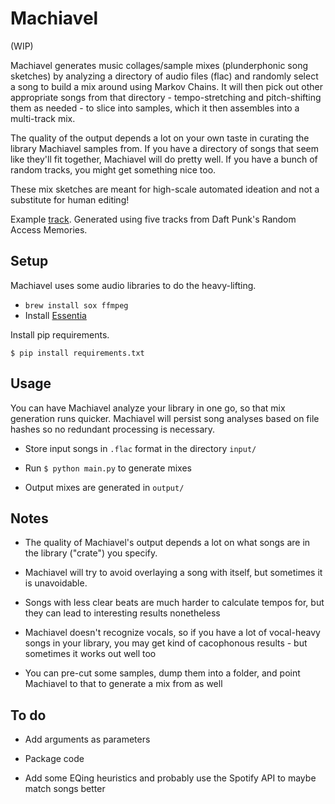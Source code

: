 # Machiavel

(WIP)

Machiavel generates music collages/sample mixes (plunderphonic song sketches) by analyzing a directory of audio files (flac) and randomly select a song to build a mix around using Markov Chains. It will then pick out other appropriate songs from that directory - tempo-stretching and pitch-shifting them as needed - to slice into samples, which it then assembles into a multi-track mix.

The quality of the output depends a lot on your own taste in curating the library Machiavel samples from. If you have a directory of songs that seem like they'll fit together, Machiavel will do pretty well. If you have a bunch of random tracks, you might get something nice too.

These mix sketches are meant for high-scale automated ideation and not a substitute for human editing!

Example [track](https://soundcloud.com/nakul-cr/machiavel-random-access-memories-mix). Generated using five tracks from Daft Punk's Random Access Memories.

## Setup

Machiavel uses some audio libraries to do the heavy-lifting.

- `brew install sox ffmpeg`
- Install [Essentia](http://essentia.upf.edu/documentation/installing.html)

Install pip requirements.

`$ pip install requirements.txt`

## Usage

You can have Machiavel analyze your library in one go, so that mix generation runs quicker. Machiavel will persist song analyses based on file hashes so no redundant processing is necessary.

- Store input songs in `.flac` format in the directory `input/`

- Run `$ python main.py` to generate mixes

- Output mixes are generated in `output/`

## Notes

- The quality of Machiavel's output depends a lot on what songs are in the library ("crate") you specify.

- Machiavel will try to avoid overlaying a song with itself, but sometimes it is unavoidable. 

- Songs with less clear beats are much harder to calculate tempos for, but they can lead to interesting results nonetheless

- Machiavel doesn't recognize vocals, so if you have a lot of vocal-heavy songs in your library, you may get kind of cacophonous results - but sometimes it works out well too

- You can pre-cut some samples, dump them into a folder, and point Machiavel to that to generate a mix from as well

## To do

- Add arguments as parameters

- Package code

- Add some EQing heuristics and probably use the Spotify API to maybe match songs better